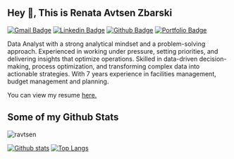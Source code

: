 ## Hey 👋, This is Renata Avtsen Zbarski
[![Gmail Badge](https://img.shields.io/badge/-r.avtsen@gmail.com-c14438?style=flat&logo=Gmail&logoColor=white&link=mailto:r.avtsen@gmail.com)](mailto:r.avtsen@gmail.com) 
[![Linkedin Badge](https://img.shields.io/badge/-renata-avtsen-zbarski-0072b1?style=flat&logo=Linkedin&logoColor=white&link=https://www.linkedin.com/in/renata-avtsen-zbarski/)](https://www.linkedin.com/in/renata-avtsen-zbarski/) [![Github Badge](https://img.shields.io/badge/-ravtsen-grey?style=flat&logo=github&logoColor=white&link=https://github.com/ravtsen/)](https://www.github.com/ravtsen/) [![Portfolio Badge](https://img.shields.io/badge/portfolio-web-blue?style=flat&link=https://github.com/ravtsen/Renata_Avtsen_Zbarski/blob/main/renata_avtsen_zbarski.md/)](https://github.com/ravtsen/Renata_Avtsen_Zbarski/blob/main/renata_avtsen_zbarski.md/) <p align='left'>Data Analyst with a strong analytical mindset and a problem-solving approach. Experienced in working under pressure, setting priorities, and delivering insights that optimize operations. Skilled in data-driven decision-making, process optimization, and transforming complex data into actionable strategies. With 7 years experience in facilities management, budget management and planning.</p><p align='left'> You can view my resume <a href='https://github.com/ravtsen/Renata_Avtsen_Zbarski/blob/main/CV.md ' target=_blank><u>here</u>.</a></p>
## Some of my Github Stats
<p align=left> <img src=https://komarev.com/ghpvc/?username=ravtsen alt=ravtsen /> </p>

[![Github stats](https://github-readme-stats.vercel.app/api?username=ravtsen&show_icons=true&include_all_commits=true)](https://github.com/ravtsen/github-readme-stats)
[![Top Langs](https://github-readme-stats.vercel.app/api/top-langs/?username=ravtsen&layout=compact)](https://github.com/ravtsen/github-readme-stats)
